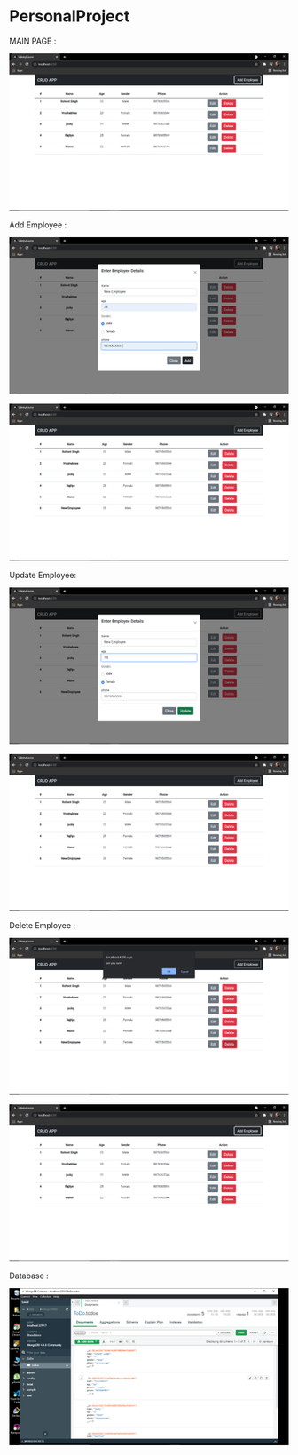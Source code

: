 # PersonalProject

MAIN PAGE : 

![](Images/main.png)


Add Employee :

![](Images/Add.png)

![](Images/added.png)

Update Employee:

![](Images/update.png)

![](Images/updated.png)

Delete Employee : 

![](Images/deleteConfirmation.png)

![](Images/main.png)


Database : 

![](Images/db.png)


